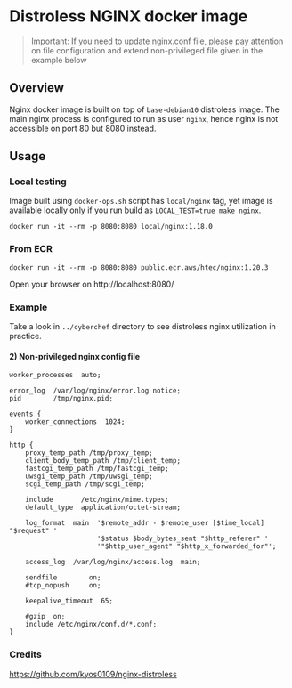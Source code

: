 # Distroless NGINX docker image
> Important: If you need to update nginx.conf file, please pay attention on file configuration 
> and extend non-privileged file given in the example below

## Overview
Nginx docker image is built on top of `base-debian10` distroless image. The main nginx process is configured to run 
as user `nginx`, hence nginx is not accessible on port 80 but 8080 instead. 

## Usage 

### Local testing

Image built using `docker-ops.sh` script has `local/nginx` tag, yet image is available locally only if you run 
build as `LOCAL_TEST=true make nginx`.
```
docker run -it --rm -p 8080:8080 local/nginx:1.18.0
```

### From ECR

```
docker run -it --rm -p 8080:8080 public.ecr.aws/htec/nginx:1.20.3
```

Open your browser on http://localhost:8080/

### Example

Take a look in `../cyberchef` directory to see distroless nginx utilization in practice.

#### 2) Non-privileged nginx config file

```
worker_processes  auto;                                                       
                                                                              
error_log  /var/log/nginx/error.log notice;                                   
pid        /tmp/nginx.pid;                                                    
                                                                              
events {                                                                      
    worker_connections  1024;                                                 
}
                                                         
http {                                                                        
    proxy_temp_path /tmp/proxy_temp;                                          
    client_body_temp_path /tmp/client_temp;                                   
    fastcgi_temp_path /tmp/fastcgi_temp;                                      
    uwsgi_temp_path /tmp/uwsgi_temp;                                          
    scgi_temp_path /tmp/scgi_temp;                                            
                                                                              
    include       /etc/nginx/mime.types;                                      
    default_type  application/octet-stream;                                   
                                                                              
    log_format  main  '$remote_addr - $remote_user [$time_local] "$request" ' 
                      '$status $body_bytes_sent "$http_referer" '             
                      '"$http_user_agent" "$http_x_forwarded_for"';           
                                                                              
    access_log  /var/log/nginx/access.log  main;                              
                                                                              
    sendfile        on;                                                       
    #tcp_nopush     on;                                                       
                                                                              
    keepalive_timeout  65;                                                    
                                                                                  
    #gzip  on;                                                                
    include /etc/nginx/conf.d/*.conf;                                            
}
```

### Credits
https://github.com/kyos0109/nginx-distroless
